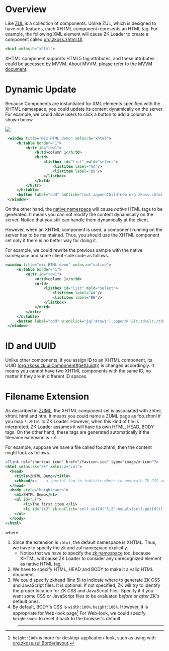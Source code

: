 # Overview

Like [ZUL](/zuml_ref/xhtml) is a
collection of components. Unlike ZUL, which is designed to have rich
features, each XHTML component represents an HTML tag. For example, the
following XML element will cause ZK Loader to create a component called
[org.zkoss.zhtml.Ul](https://www.zkoss.org/javadoc/latest/zk/org/zkoss/zhtml/Ul.html).

```xml
<h:ul xmlns:h="xhtml">
```

XHTML component supports HTML5 tag attributes, and these attributes
could be accessed by MVVM. About MVVM, please refer to the [MVVM document](http://books.zkoss.org/zk-mvvm-book/8.0/introduction_of_mvvm.html).

# Dynamic Update

Because Components are instantiated for XML elements specified with the
XHTML namespace, you could update its content dynamically on the server.
For example, we could allow users to click a button to add a column as
shown below.

![]({{site.baseurl}}/zk_dev_ref/images/html_1.png)

```xml
 <window title="mix HTML demo" xmlns:h="xhtml">
     <h:table border="1">
         <h:tr id="row1">
             <h:td>column 1</h:td>
             <h:td>
                 <listbox id="list" mold="select">
                     <listitem label="AA"/>
                     <listitem label="BB"/>
                 </listbox>
             </h:td>
         </h:tr>
     </h:table>
     <button label="add" onClick="row1.appendChild(new org.zkoss.zhtml.Td())"/>
 </window>
```

On the other hand, the [native namespace]({{site.baseurl}}/zk_dev_ref/ui_patterns/the_native_namespace)
will cause *native* HTML tags to be generated. It means you can not
modify the content dynamically on the server. Notice that you still can
handle them dynamically at the client.

However, when an XHTML component is used, a component running on the
server has to be maintained. Thus, you should use the XHTML component
set only if there is no better way for doing it.

For example, we could rewrite the previous sample with the native
namespace and some client-side code as follows.

```xml
<window title="mix HTML demo" xmlns:n="native">
     <n:table border="1">
         <n:tr id="row1">
             <n:td>column 1</n:td>
             <n:td>
                 <listbox id="list" mold="select">
                     <listitem label="AA"/>
                     <listitem label="BB"/>
                 </listbox>
             </n:td>
         </n:tr>
     </n:table>
     <button label="add" w:onClick="jq('#row1').append('&lt;td>&lt;/td>')" xmlns:w="client"/>
 </window>
```

# ID and UUID

Unlike other components, if you assign ID to an XHTML component, its
UUID ([org.zkoss.zk.ui.Component#getUuid()](https://www.zkoss.org/javadoc/latest/zk/org/zkoss/zk/ui/Component.html#getUuid()))
is changed accordingly. It means you cannot have two XHTML components
with the same ID, no matter if they are in different ID spaces.

# Filename Extension

As described in [ZUML](/zuml_ref/languages), the
XHTML component set is associated with zhtml, xhtml, html and htm. It
means you could name a ZUML page as foo.zhtml if you map `*.zhtml` to ZK
Loader. However, when this kind of file is interpreted, ZK Loader
assumes it will have its own HTML, HEAD, BODY tags. On the other hand,
these tags are generated automatically if the filename extension is
`zul`.

For example, suppose we have a file called foo.zhtml, then the content
might look as follows.

```xml
<?link rel="shortcut icon" href="/favicon.ico" type="image/x-icon"?>
<html xmlns:zk="zk" xmlns:z="zul">
  <head>
    <title>ZHTML Demo</title>
    <zkhead/><!-- a special tag to indicate where to generate ZK CSS and JS files -->
  </head>
  <body style="height:auto">
    <h1>ZHTML Demo</h1>
    <ul id="ul">
        <li>The first item.</li>
        <li id="li2" zk:onClick='self.setId("li2".equals(self.getId()) ? "":"li2")'>Click me to change Id.</li>
    </ul>
  </body>
</html>
```

where

1.  Since the extension is `zhtml`, the default namespace is XHTML.
    Thus, we have to specify the zk and zul namespace explicitly.
    - Notice that we have to specify the [zk namespace](/zuml_ref/zk) too,
      because XHTML will cause ZK Loader to consider any unrecognized
      element as native HTML tag.
2.  We have to specify HTML, HEAD and BODY to make it a valid HTML
    document.
3.  We could specify zkhead (line 5) to indicate where to generate ZK
    CSS and JavaScript files. It is optional. If not specified, ZK will
    try to identify the proper location for ZK CSS and JavaScript files.
    Specify it if you want some CSS or JavaScript files to be evaluated
    *before* or *after* ZK's default ones.
4.  By default, BODY's CSS is `width:100%;height:100%`. However, it is
    appropriate for Web-look page[^1] For Web-look, we could specify
    `height:auto` to reset it back to the browser's default.

> ------------------------------------------------------------------------
>
> <references/>

[^1]: `height:100%` is more for desktop-application-look, such as using
    with [org.zkoss.zul.Borderlayout](https://www.zkoss.org/javadoc/latest/zk/org/zkoss/zul/Borderlayout.html).
